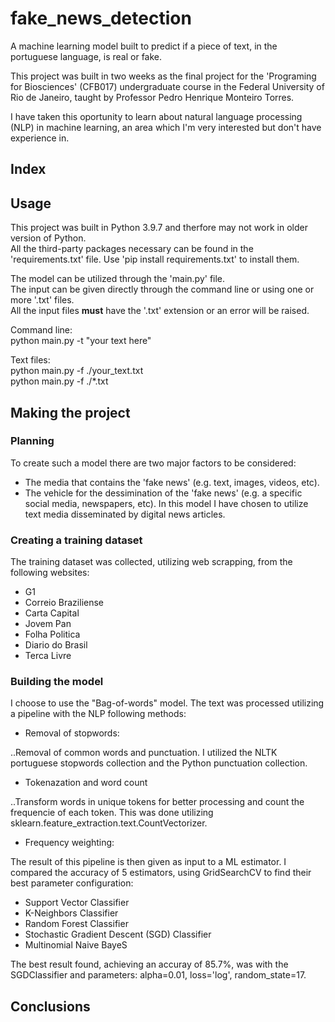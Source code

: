 # fake_news_detection
A machine learning model built to predict if a piece of text, in the portuguese language, is real or fake.

This project was built in two weeks as the final project for the 'Programing for Biosciences' (CFB017) undergraduate course in the Federal University of Rio de Janeiro, taught by Professor Pedro Henrique Monteiro Torres.

I have taken this oportunity to learn about natural language processing (NLP) in machine learning, an area which I'm very interested but don't have experience in.

## Index

## Usage
This project was built in Python 3.9.7 and therfore may not work in older version of Python.\
All the third-party packages necessary can be found in the 'requirements.txt' file. Use 'pip install requirements.txt' to install them. 

The model can be utilized through the 'main.py' file.\
The input can be given directly through the command line or using one or more '.txt' files.\
All the input files **must** have the '.txt' extension or an error will be raised. 

Command line:\
python main.py -t "your text here"

Text files:\
python main.py -f ./your_text.txt\
python main.py -f ./*.txt

## Making the project
### Planning
To create such a model there are two major factors to be considered:
* The media that contains the 'fake news' (e.g. text, images, videos, etc).
* The vehicle for the dessimination of the 'fake news' (e.g. a specific social media, newspapers, etc).
In this model I have chosen to utilize text media disseminated by digital news articles.

### Creating a training dataset
The training dataset was collected, utilizing web scrapping, from the following websites:
* G1
* Correio Braziliense
* Carta Capital
* Jovem Pan
* Folha Politica
* Diario do Brasil
* Terca Livre

### Building the model
I choose to use the "Bag-of-words" model. The text was processed utilizing a pipeline with the NLP following methods:
* Removal of stopwords:

..Removal of common words and punctuation. I utilized the NLTK portuguese stopwords collection and the Python punctuation collection.

* Tokenazation and word count

..Transform words in unique tokens for better processing and count the frequencie of each token. This was done utilizing sklearn.feature_extraction.text.CountVectorizer.

* Frequency weighting: 

The result of this pipeline is then given as input to a ML estimator. I compared the accuracy of 5 estimators, using GridSearchCV to find their best parameter configuration:
* Support Vector Classifier
* K-Neighbors Classifier
* Random Forest Classifier
* Stochastic Gradient Descent (SGD) Classifier
* Multinomial Naive BayeS

The best result found, achieving an accuray of 85.7%, was with the SGDClassifier and parameters: alpha=0.01, loss='log', random_state=17.

## Conclusions

